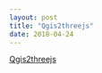 ```yaml
---
layout: post
title: "Qgis2threejs"
date: 2018-04-24
---
```


[Qgis2threejs](https://github.com/ltclasper/ltclasper.github.io/tree/master/qgis2threejs/index.html)
